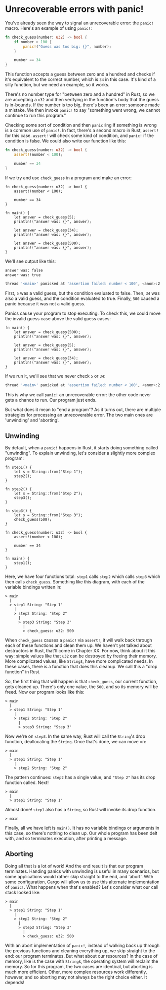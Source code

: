 # Unrecoverable errors with panic!

You've already seen the way to signal an unrecoverable error: the `panic!`
macro. Here's an example of using `panic!`:

```rust
fn check_guess(number: u32) -> bool {
    if number > 100 {
        panic!("Guess was too big: {}", number);
    }

    number == 34
}
```

This function accepts a guess between zero and a hundred and checks if it's
equivalent to the correct number, which is `34` in this case. It's kind of a
silly function, but we need an example, so it works.

There's no number type for "between zero and a hundred" in Rust, so we are
accepting a `u32` and then verifying in the function's body that the
guess is in-bounds. If the number is too big, there's been an error: someone
made a mistake. We then invoke `panic!` to say "something went wrong, we cannot
continue to run this program."

Checking some sort of condition and then `panic!`ing if something is wrong is a
common use of `panic!`. In fact, there's a second macro in Rust, `assert!` for
this case. `assert!` will check some kind of condition, and `panic!` if the
condition is false. We could also write our function like this:

```rust
fn check_guess(number: u32) -> bool {
    assert!(number < 100);

    number == 34
}
```

If we try and use `check_guess` in a program and make an error:

```rust,should_panic
fn check_guess(number: u32) -> bool {
    assert!(number < 100);

    number == 34
}

fn main() {
    let answer = check_guess(5);
    println!("answer was: {}", answer);

    let answer = check_guess(34);
    println!("answer was: {}", answer);

    let answer = check_guess(500);
    println!("answer was: {}", answer);
}
```

We'll see output like this:

```bash
answer was: false
answer was: true

thread '<main>' panicked at 'assertion failed: number < 100', <anon>:2
```

First, `5` was a valid guess, but the condition evaluated to false. Then, `34`
was also a valid guess, and the condition evaluated to true. Finally, `500`
caused a panic because it was not a valid guess.

Panics cause your program to stop executing. To check this, we could move the
invalid guess case above the valid guess cases:

```rust,ignore
fn main() {
    let answer = check_guess(500);
    println!("answer was: {}", answer);

    let answer = check_guess(5);
    println!("answer was: {}", answer);

    let answer = check_guess(34);
    println!("answer was: {}", answer);
}
```

If we run it, we'll see that we never check `5` or `34`:

```bash
thread '<main>' panicked at 'assertion failed: number < 100', <anon>:2
```

This is why we call `panic!` an unrecoverable error: the other code never gets a
chance to run. Our program just ends.

But what does it mean to "end a program"? As it turns out, there are multiple
strategies for processing an unrecoverable error. The two main ones are
'unwinding' and 'aborting'.

## Unwinding

By default, when a `panic!` happens in Rust, it starts doing something called
"unwinding". To explain unwinding, let's consider a slightly more complex
program:

```rust,should_panic
fn step1() {
    let s = String::from("Step 1");
    step2();
}

fn step2() {
    let s = String::from("Step 2");
    step3();
}

fn step3() {
    let s = String::from("Step 3");
    check_guess(500);
}

fn check_guess(number: u32) -> bool {
    assert!(number < 100);

    number == 34
}

fn main() {
    step1();
}
```

Here, we have four functions total: `step1` calls `step2` which calls `step3`
which then calls `check_guess`. Something like this diagram, with each of the
variable bindings written in:

```text
> main
  |
  > step1 String: "Step 1"
    |
    > step2 String: "Step 2"
      |
      > step3 String: "Step 3"
        |
        > check_guess: u32: 500
```

When `check_guess` causes a `panic!` via `assert!`, it will walk back through
each of these functions and clean them up. We haven't yet talked about
destructors in Rust, that'll come in Chapter XX. For now, think about it this
way: simple values like that `u32` can be destroyed by freeing their memory.
More complicated values, like `String`s, have more complicated needs. In these
cases, there is a function that does this cleanup. We call this a "drop
function" in Rust.

So, the first thing that will happen is that `check_guess`, our current
function, gets cleaned up. There's only one value, the `500`, and so its memory
will be freed. Now our program looks like this:

```text
> main
  |
  > step1 String: "Step 1"
    |
    > step2 String: "Step 2"
      |
      > step3 String: "Step 3"
```

Now we're on `step3`. In the same way, Rust will call the `String`'s drop
function, deallocating the `String`. Once that's done, we can move on:

```text
> main
  |
  > step1 String: "Step 1"
    |
    > step2 String: "Step 2"
```

The pattern continues: `step2` has a single value, and `"Step 2"` has its
drop function called. Next!

```text
> main
  |
  > step1 String: "Step 1"
```

Almost done! `step1` also has a `String`, so Rust will invoke its drop function.

```text
> main
```

Finally, all we have left is `main()`. It has no variable bindings or arguments
in this case, so there's nothing to clean up. Our whole program has been delt
with, and so terminates execution, after printing a message.

## Aborting

Doing all that is a lot of work! And the end result is that our program
terminates. Handing panics with unwinding is useful in many scenarios, but some
applications would rather skip straight to the end, and 'abort'. With some
configuration, Cargo will allow us to use this alternate implementation of
`panic!`. What happens when that's enabled? Let's consider what our call stack
looked like:

```text
> main
  |
  > step1 String: "Step 1"
    |
    > step2 String: "Step 2"
      |
      > step3 String: "Step 3"
        |
        > check_guess: u32: 500
```

With an abort implementation of `panic!`, instead of walking back up through the
previous functions and cleaning everything up, we skip straight to the end: our
program terminates. But what about our resources? In the case of memory, like is
the case with `String`s, the operating system will reclaim the memory. So for
this program, the two cases are identical, but aborting is much more efficient.
Other, more complex resources work differently, however, and so aborting may not
always be the right choice either. It depends!
